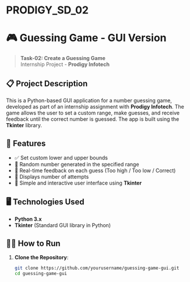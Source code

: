 # PRODIGY_SD_02

# 🎮 Guessing Game - GUI Version

> **Task-02: Create a Guessing Game**  
> Internship Project - **Prodigy Infotech**

## 📋 Project Description

This is a Python-based GUI application for a number guessing game, developed as part of an internship assignment with **Prodigy Infotech**. The game allows the user to set a custom range, make guesses, and receive feedback until the correct number is guessed. The app is built using the **Tkinter** library.

## 🚀 Features

- ✅ Set custom lower and upper bounds
- 🎯 Random number generated in the specified range
- 💬 Real-time feedback on each guess (Too high / Too low / Correct)
- 🔢 Displays number of attempts
- 🎨 Simple and interactive user interface using **Tkinter**

## 🖥️ Technologies Used

- **Python 3.x**
- **Tkinter** (Standard GUI library in Python)

## 🧑‍💻 How to Run

1. **Clone the Repository**:
   ```bash
   git clone https://github.com/yourusername/guessing-game-gui.git
   cd guessing-game-gui
